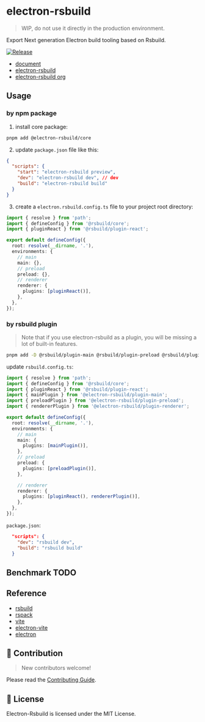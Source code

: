 # electron-rsbuild

> WIP, do not use it directly in the production environment.

Export Next generation Electron build tooling based on Rsbuild.

[![Release](https://github.com/veaba/electron-rsbuild/actions/workflows/release.yml/badge.svg)](https://github.com/veaba/electron-rsbuild/actions/workflows/release.yml)

- [document](https://electron-rsbuild.org/)
- [electron-rsbuild](https://github.com/veaba/electron-rsbuild/)
- [electron-rsbuild org](https://github.com/electron-rsbuild/)

## Usage

### by npm package

1. install core package:

```sh
pnpm add @electron-rsbuild/core
```

2. update `package.json` file like this:

```json
{
  "scripts": {
    "start": "electron-rsbuild preview",
    "dev": "electron-rsbuild dev", // dev
    "build": "electron-rsbuild build"
  }
}
```

3. create a `electron.rsbuild.config.ts` file to your project root directory:

```ts
import { resolve } from 'path';
import { defineConfig } from '@rsbuild/core';
import { pluginReact } from '@rsbuild/plugin-react';

export default defineConfig({
  root: resolve(__dirname, '.'),
  environments: {
    // main
    main: {},
    // preload
    preload: {},
    // renderer
    renderer: {
      plugins: [pluginReact()],
    },
  },
});
```

### by rsbuild plugin

> Note that if you use electron-rsbuild as a plugin, you will be missing a lot of built-in features.

```sh
pnpm add -D @rsbuild/plugin-main @rsbuild/plugin-preload @rsbuild/plugin-renderer
```

update `rsbuild.config.ts`:

```ts
import { resolve } from 'path';
import { defineConfig } from '@rsbuild/core';
import { pluginReact } from '@rsbuild/plugin-react';
import { mainPlugin } from '@electron-rsbuild/plugin-main';
import { preloadPlugin } from '@electron-rsbuild/plugin-preload';
import { rendererPlugin } from '@electron-rsbuild/plugin-renderer';

export default defineConfig({
  root: resolve(__dirname, '.'),
  environments: {
    // main
    main: {
      plugins: [mainPlugin()],
    },
    // preload
    preload: {
      plugins: [preloadPlugin()],
    },

    // renderer
    renderer: {
      plugins: [pluginReact(), rendererPlugin()],
    },
  },
});
```

`package.json`:

```json
  "scripts": {
    "dev": "rsbuild dev",
    "build": "rsbuild build"
  }

```

## Benchmark TODO

## Reference

- [rsbuild](https://github.com/web-infra-dev/rsbuild)
- [rspack](https://github.com/web-infra-dev/rspack)
- [vite](https://github.com/vitejs/vite)
- [electron-vite](https://github.com/alex8088/electron-vite)
- [electron](https://github.com/electron/electron)

## 🤝 Contribution

> New contributors welcome!

Please read the [Contributing Guide](https://github.com/veaba/electron-rsbuild/blob/main/CONTRIBUTING.md).

## 📖 License

Electron-Rsbuild is licensed under the MIT License.
